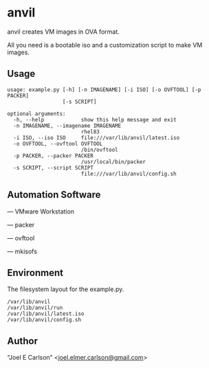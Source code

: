 # anvil
anvil creates VM images in OVA format.

All you need is a bootable iso and a customization script to make
VM images.

## Usage

```
usage: example.py [-h] [-n IMAGENAME] [-i ISO] [-o OVFTOOL] [-p PACKER]
                  [-s SCRIPT]

optional arguments:
  -h, --help            show this help message and exit
  -n IMAGENAME, --imagename IMAGENAME
                        rhel83
  -i ISO, --iso ISO     file:///var/lib/anvil/latest.iso
  -o OVFTOOL, --ovftool OVFTOOL
                        /bin/ovftool
  -p PACKER, --packer PACKER
                        /usr/local/bin/packer
  -s SCRIPT, --script SCRIPT
                        file:///var/lib/anvil/config.sh
```

## Automation Software

&mdash; VMware Workstation

&mdash; packer

&mdash; ovftool

&mdash; mkisofs

## Environment

The filesystem layout for the example.py.

```
/var/lib/anvil
/var/lib/anvil/run
/var/lib/anvil/latest.iso
/var/lib/anvil/config.sh
```

## Author

&ldquo;Joel E Carlson&rdquo; &lt;joel.elmer.carlson@gmail.com&gt;
